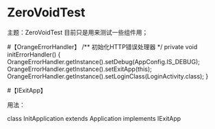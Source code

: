 # ZeroVoidTest
主题：ZeroVoidTest
目前只是用来测试一些组件用；


#【OrangeErrorHandler】
    /** 初始化HTTP错误处理器 */
    private void initErrorHandler() {
        OrangeErrorHandler.getInstance().setDebug(AppConfig.IS_DEBUG);
        OrangeErrorHandler.getInstance().setExitApp(this);
        OrangeErrorHandler.getInstance().setLoginClass(LoginActivity.class);
    }

#【IExitApp】

用法：

class InitApplication extends Application implements IExitApp


